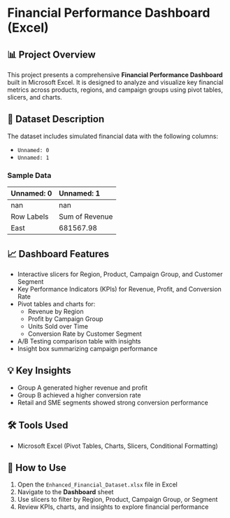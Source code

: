 
# Financial Performance Dashboard (Excel)

## 📊 Project Overview
This project presents a comprehensive **Financial Performance Dashboard** built in Microsoft Excel. It is designed to analyze and visualize key financial metrics across products, regions, and campaign groups using pivot tables, slicers, and charts.

## 📁 Dataset Description
The dataset includes simulated financial data with the following columns:
- `Unnamed: 0`
- `Unnamed: 1`


### Sample Data
| Unnamed: 0   | Unnamed: 1     |
|:-------------|:---------------|
| nan          | nan            |
| Row Labels   | Sum of Revenue |
| East         | 681567.98      |

## 📈 Dashboard Features
- Interactive slicers for Region, Product, Campaign Group, and Customer Segment
- Key Performance Indicators (KPIs) for Revenue, Profit, and Conversion Rate
- Pivot tables and charts for:
  - Revenue by Region
  - Profit by Campaign Group
  - Units Sold over Time
  - Conversion Rate by Customer Segment
- A/B Testing comparison table with insights
- Insight box summarizing campaign performance

## 💡 Key Insights
- Group A generated higher revenue and profit
- Group B achieved a higher conversion rate
- Retail and SME segments showed strong conversion performance

## 🛠 Tools Used
- Microsoft Excel (Pivot Tables, Charts, Slicers, Conditional Formatting)

## 🚀 How to Use
1. Open the `Enhanced_Financial_Dataset.xlsx` file in Excel
2. Navigate to the **Dashboard** sheet
3. Use slicers to filter by Region, Product, Campaign Group, or Segment
4. Review KPIs, charts, and insights to explore financial performance
